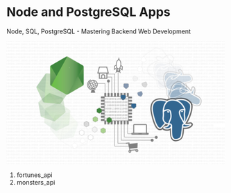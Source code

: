 # Node and PostgreSQL Apps

Node, SQL, PostgreSQL - Mastering Backend Web Development

<p align="center">
  <img src="screenshots/Capture.PNG" width="800" />
</p>

1. fortunes_api
2. monsters_api
